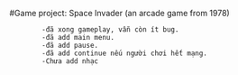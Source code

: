 #Game project: Space Invader (an arcade game from 1978)
            
            -đã xong gameplay, vẫn còn ít bug.
            -đã add main menu.
            -đã add pause.
            -đã add continue nếu người chơi hết mạng.
            -Chưa add nhạc
            

